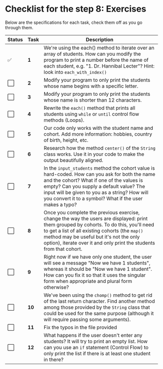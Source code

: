 # Checklist for the step 8: Exercises
Below are the specifications for each task, check them off as you go through them.

| Status | Task | Description |
| --- | --- | --- |
|  :white_check_mark: |  **1** | We're using the each() method to iterate over an array of students. How can you modify the program to print a number before the name of each student, e.g. "1. Dr. Hannibal Lecter"? Hint: look into `each_with_index()` |
|  :white_large_square: |  **2** | Modify your program to only print the students whose name begins with a specific letter. |
|  :white_large_square: |  **3** | Modify your program to only print the students whose name is shorter than 12 characters. |
|  :white_large_square: |  **4** | Rewrite the `each()` method that prints all students using `while` or `until` control flow methods (Loops). |
|  :white_large_square: |  **5** | Our code only works with the student name and cohort. Add more information: hobbies, country of birth, height, etc. |
|  :white_large_square: |  **6** | Research how the method `center()` of the `String` class works. Use it in your code to make the output beautifully aligned. |
|  :white_large_square: |  **7** | In the `input_students` method the cohort value is hard-coded. How can you ask for both the name and the cohort? What if one of the values is empty? Can you supply a default value? The input will be given to you as a string? How will you convert it to a symbol? What if the user makes a typo? |
|  :white_large_square: |  **8** | Once you complete the previous exercise, change the way the users are displayed: print them grouped by cohorts. To do this, you'll need to get a list of all existing cohorts (the `map()` method may be useful but it's not the only option), iterate over it and only print the students from that cohort. |
|  :white_large_square: |  **9** | Right now if we have only one student, the user will see a message "Now we have 1 students", whereas it should be "Now we have 1 student". How can you fix it so that it uses the singular form when appropriate and plural form otherwise? |
|  :white_large_square: |  **10** | We've been using the `chomp()` method to get rid of the last return character. Find another method among those provided by the `String` class that could be used for the same purpose (although it will require passing some arguments). |
|  :white_large_square: |  **11** | Fix the typos in the file provided |
|  :white_large_square: |  **12** | What happens if the user doesn't enter any students? It will try to print an empty list. How can you use an `if` statement (Control Flow) to only print the list if there is at least one student in there? | 
